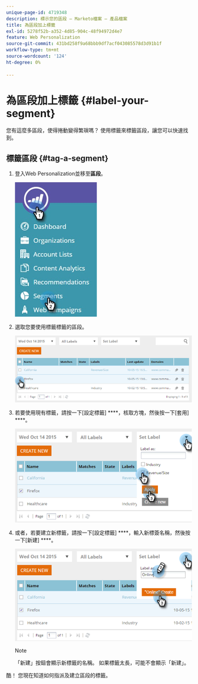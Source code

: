 ```yaml
---
unique-page-id: 4719348
description: 標示您的區段 — Marketo檔案 — 產品檔案
title: 為區段加上標籤
exl-id: 5278f52b-a352-4d85-904c-48f94972d4e7
feature: Web Personalization
source-git-commit: 431bd258f9a68bbb9df7acf043085578d3d91b1f
workflow-type: tm+mt
source-wordcount: '124'
ht-degree: 0%

---
```


# 為區段加上標籤 {#label-your-segment}

您有這麼多區段，使得捲動變得繁瑣嗎？ 使用標籤來標籤區段，讓您可以快速找到。

## 標籤區段 {#tag-a-segment}

1. 登入Web Personalization並移至&#x200B;**區段**。

   ![](assets/new-dropdown-segments-hand.jpg)

1. 選取您要使用標籤標籤的區段。

   ![](assets/image2015-10-14-15-3a26-3a28.png)

1. 若要使用現有標籤，請按一下[設定標籤] ****，核取方塊，然後按一下[套用] ****。

   ![](assets/image2015-10-14-15-3a34-3a42.png)

1. 或者，若要建立新標籤，請按一下[設定標籤] ****，輸入新標簽名稱，然後按一下[新建] ****。

   ![](assets/image2015-10-14-15-3a38-3a30.png)

   >[!NOTE]
   >
   >「新建」按鈕會顯示新標籤的名稱。 如果標籤太長，可能不會顯示「新建」。

酷！ 您現在知道如何指派及建立區段的標籤。
